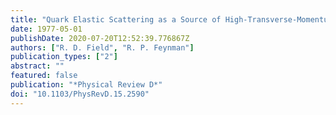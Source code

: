 ```yaml
---
title: "Quark Elastic Scattering as a Source of High-Transverse-Momentum Mesons"
date: 1977-05-01
publishDate: 2020-07-20T12:52:39.776867Z
authors: ["R. D. Field", "R. P. Feynman"]
publication_types: ["2"]
abstract: ""
featured: false
publication: "*Physical Review D*"
doi: "10.1103/PhysRevD.15.2590"
---
```


